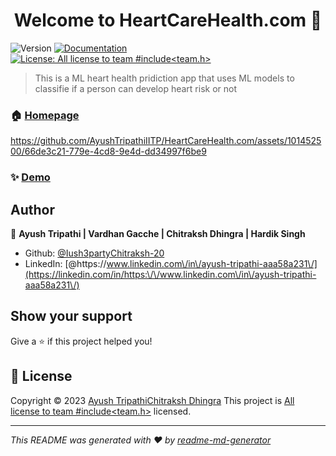 <h1 align="center">Welcome to HeartCareHealth.com 👋</h1>
<p>
  <img alt="Version" src="https://img.shields.io/badge/version-1.0.0-blue.svg?cacheSeconds=2592000" />
  <a href="NA" target="_blank">
    <img alt="Documentation" src="https://img.shields.io/badge/documentation-yes-brightgreen.svg" />
  </a>
  <a href="NA" target="_blank">
    <img alt="License: All license to team #include<team.h>" src="https://img.shields.io/badge/License-All license to team #include<team.h>-yellow.svg" />
  </a>
</p>

> This is a ML heart health pridiction app that uses ML models to classifie if a person can develop heart risk or not


### 🏠 [Homepage](app.py)


https://github.com/AyushTripathiIITP/HeartCareHealth.com/assets/101452500/66de3c21-779e-4cd8-9e4d-dd34997f6be9


### ✨ [Demo](NA)

## Author

👤 **Ayush Tripathi | Vardhan Gacche | Chitraksh Dhingra | Hardik Singh**

* Github: [@Iush3party](https://github.com/Iush3party)[Chitraksh-20](https://github.com/Chitraksh-20)
* LinkedIn: [@https:\/\/www.linkedin.com\/in\/ayush-tripathi-aaa58a231\/](https://linkedin.com/in/https:\/\/www.linkedin.com\/in\/ayush-tripathi-aaa58a231\/)

## Show your support

Give a ⭐️ if this project helped you!

## 📝 License

Copyright © 2023 [Ayush Tripathi](https://github.com/Iush3party)[Chitraksh Dhingra](https://github.com/Chitraksh-20)
This project is [All license to team #include<team.h>](NA) licensed.

***
_This README was generated with ❤️ by [readme-md-generator](https://github.com/kefranabg/readme-md-generator)_
